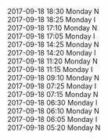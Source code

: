 2017-09-18 18:30 Monday  N  
2017-09-18 18:25 Monday  I  
2017-09-18 17:10 Monday  N  
2017-09-18 17:05 Monday  I  
2017-09-18 14:25 Monday  N  
2017-09-18 14:20 Monday  I  
2017-09-18 11:20 Monday  N  
2017-09-18 11:15 Monday  I  
2017-09-18 09:10 Monday  N  
2017-09-18 07:25 Monday  I  
2017-09-18 07:15 Monday  N  
2017-09-18 06:30 Monday  I  
2017-09-18 06:10 Monday  N  
2017-09-18 06:05 Monday  I  
2017-09-18 05:20 Monday  N  
